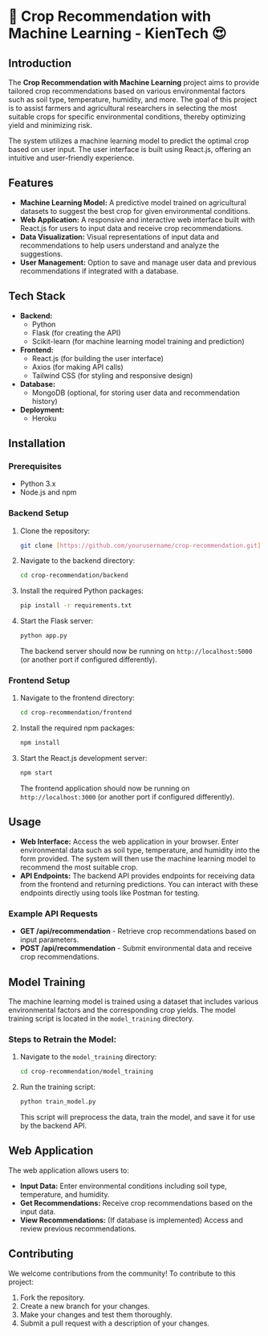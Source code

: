 # 🚀 Crop Recommendation with Machine Learning - KienTech 😍

## Introduction

The **Crop Recommendation with Machine Learning** project aims to provide tailored crop recommendations based on various environmental factors such as soil type, temperature, humidity, and more. The goal of this project is to assist farmers and agricultural researchers in selecting the most suitable crops for specific environmental conditions, thereby optimizing yield and minimizing risk.

The system utilizes a machine learning model to predict the optimal crop based on user input. The user interface is built using React.js, offering an intuitive and user-friendly experience.

## Features

- **Machine Learning Model:** A predictive model trained on agricultural datasets to suggest the best crop for given environmental conditions.
- **Web Application:** A responsive and interactive web interface built with React.js for users to input data and receive crop recommendations.
- **Data Visualization:** Visual representations of input data and recommendations to help users understand and analyze the suggestions.
- **User Management:** Option to save and manage user data and previous recommendations if integrated with a database.

## Tech Stack

- **Backend:**
  - Python
  - Flask (for creating the API)
  - Scikit-learn (for machine learning model training and prediction)
- **Frontend:**
  - React.js (for building the user interface)
  - Axios (for making API calls)
  - Tailwind CSS (for styling and responsive design)
- **Database:** 
  - MongoDB (optional, for storing user data and recommendation history)
- **Deployment:**
  - Heroku 

## Installation

### Prerequisites

- Python 3.x
- Node.js and npm

### Backend Setup

1. Clone the repository:

    ```bash
    git clone [https://github.com/yourusername/crop-recommendation.git](https://github.com/kientech/Crop-Recommendation-with-Machine-Learning)
    ```

2. Navigate to the backend directory:

    ```bash
    cd crop-recommendation/backend
    ```

3. Install the required Python packages:

    ```bash
    pip install -r requirements.txt
    ```

4. Start the Flask server:

    ```bash
    python app.py
    ```

   The backend server should now be running on `http://localhost:5000` (or another port if configured differently).

### Frontend Setup

1. Navigate to the frontend directory:

    ```bash
    cd crop-recommendation/frontend
    ```

2. Install the required npm packages:

    ```bash
    npm install
    ```

3. Start the React.js development server:

    ```bash
    npm start
    ```

   The frontend application should now be running on `http://localhost:3000` (or another port if configured differently).

## Usage

- **Web Interface:** Access the web application in your browser. Enter environmental data such as soil type, temperature, and humidity into the form provided. The system will then use the machine learning model to recommend the most suitable crop.
- **API Endpoints:** The backend API provides endpoints for receiving data from the frontend and returning predictions. You can interact with these endpoints directly using tools like Postman for testing.

### Example API Requests

- **GET /api/recommendation** - Retrieve crop recommendations based on input parameters.
- **POST /api/recommendation** - Submit environmental data and receive crop recommendations.

## Model Training

The machine learning model is trained using a dataset that includes various environmental factors and the corresponding crop yields. The model training script is located in the `model_training` directory.

### Steps to Retrain the Model:

1. Navigate to the `model_training` directory:

    ```bash
    cd crop-recommendation/model_training
    ```

2. Run the training script:

    ```bash
    python train_model.py
    ```

   This script will preprocess the data, train the model, and save it for use by the backend API.

## Web Application

The web application allows users to:

- **Input Data:** Enter environmental conditions including soil type, temperature, and humidity.
- **Get Recommendations:** Receive crop recommendations based on the input data.
- **View Recommendations:** (If database is implemented) Access and review previous recommendations.

## Contributing

We welcome contributions from the community! To contribute to this project:

1. Fork the repository.
2. Create a new branch for your changes.
3. Make your changes and test them thoroughly.
4. Submit a pull request with a description of your changes.
